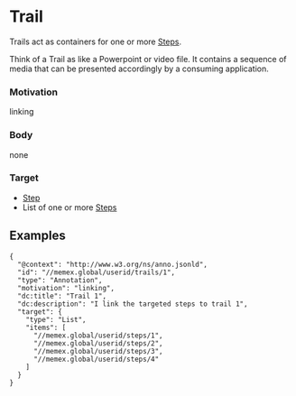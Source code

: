 
# Trail

Trails act as containers for one or more [Steps](Step.md).

Think of a Trail as like a Powerpoint or video file. It contains a sequence of media that can be presented accordingly by a consuming application.


### Motivation 
linking

### Body
none

### Target
- [Step](Step.md)
- List of one or more [Steps](Step.md)

## Examples

```
{
  "@context": "http://www.w3.org/ns/anno.jsonld",
  "id": "//memex.global/userid/trails/1",
  "type": "Annotation",
  "motivation": "linking",
  "dc:title": "Trail 1",
  "dc:description": "I link the targeted steps to trail 1",
  "target": {
    "type": "List",
    "items": [
      "//memex.global/userid/steps/1",
      "//memex.global/userid/steps/2",
      "//memex.global/userid/steps/3",
      "//memex.global/userid/steps/4"
    ]
  }
}